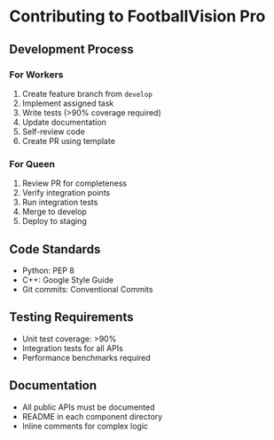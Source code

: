 # Contributing to FootballVision Pro

## Development Process

### For Workers
1. Create feature branch from `develop`
2. Implement assigned task
3. Write tests (>90% coverage required)
4. Update documentation
5. Self-review code
6. Create PR using template

### For Queen
1. Review PR for completeness
2. Verify integration points
3. Run integration tests
4. Merge to develop
5. Deploy to staging

## Code Standards
- Python: PEP 8
- C++: Google Style Guide
- Git commits: Conventional Commits

## Testing Requirements
- Unit test coverage: >90%
- Integration tests for all APIs
- Performance benchmarks required

## Documentation
- All public APIs must be documented
- README in each component directory
- Inline comments for complex logic

